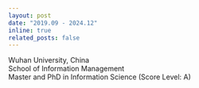 ```yaml
---
layout: post
date: "2019.09 - 2024.12"
inline: true
related_posts: false
---
```


Wuhan University, China <br>
School of Information Management <br>
Master and PhD in Information Science (Score Level: A)
